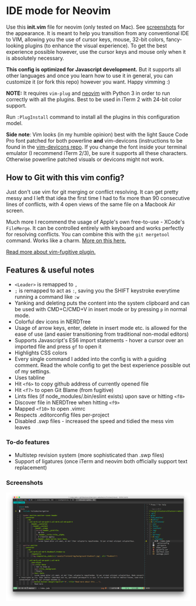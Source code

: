 # IDE mode for Neovim

Use this **init.vim** file for neovim (only tested on Mac). See [screenshots](#screenshots) for the appearance. It is meant to help you transition from any conventional IDE to VIM, allowing you the use of cursor keys, mouse, 32-bit colors, fancy-looking plugins (to enhance the visual experience). To get the best experience possible however, use the cursor keys and mouse only when it is absolutely necessary.

**This config is optimized for Javascript development.** But it supports all other languages and once you learn how to use it in general, you can customize it (or fork this repo) however you want. Happy vimming :)

**NOTE:** It requires `vim-plug` and [neovim](https://neovim.io/) with Python 3 in order to run correctly with all the plugins. Best to be used in iTerm 2 with 24-bit color support.

Run `:PlugInstall` command to install all the plugins in this configuration model.

__Side note__: Vim looks (in my humble opinion) best with the light Sauce Code Pro font patched for both powerline **and** vim-devicons (instructions to be found in the [vim-devicons repo](https://github.com/ryanoasis/vim-devicons). If you change the font inside your terminal emulator (I recommend iTerm 2/3), be sure it supports all these characters. Otherwise powerline patched visuals or devicons might not work.

## How to Git with this vim config?
Just don't use vim for git merging or conflict resolving. It can get pretty messy and I left that idea the first time I had to fix more than 90 consecutive lines of conflicts, with 4 open views of the same file on a Macbook Air screen.

Much more I recommend the usage of Apple's own free-to-use - XCode's `FileMerge`. It can be controlled entirely with keyboard and works perfectly for resolving conflicts. You can combine this with the `git mergetool` command. Works like a charm. [More on this here.](https://gist.github.com/kylefox/4512777)

[Read more about vim-fugitive plugin.](https://github.com/tpope/vim-fugitive)

## Features & useful notes
* `<Leader>` is remapped to `,`
* `;` is remapped to act as `:`, saving you the SHIFT keystroke everytime running a command like `:w`
* Yanking and deleting puts the content into the system clipboard and can be used with CMD+C/CMD+V in insert mode or by pressing `p` in normal mode.
* Colorful dev icons in NERDTree
* Usage of arrow keys, enter, delete in insert mode etc. is allowed for the ease of use (and easier transitioning from traditional non-modal editors)
* Supports Javascript's ES6 import statements - hover a cursor over an imported file and press `gf` to open it
* Highlights CSS colors
* Every single command I added into the config is with a guiding comment. Read the whole config to get the best experience possible out of my settings.
* Uses tabline
* Hit `<f6>` to copy github address of currently opened file
* Hit `<f7>` to open Git Blame (from fugitive)
* Lints files (if node_modules/.bin/eslint exists) upon save or hitting `<f8>`
* Discover file in NERDTree when hitting `<f9>`
* Mapped `<f10>` to open .vimrc
* Respects .editorconfig files per-project
* Disabled .swp files - increased the speed and tidied the mess vim leaves

### To-do features
* Multistep revision system (more sophisticated than .swp files)
* Support of ligatures (once iTerm and neovim both officially support text replacement)

### Screenshots
![neovim-screenshot](screenshot.png?raw=true)
